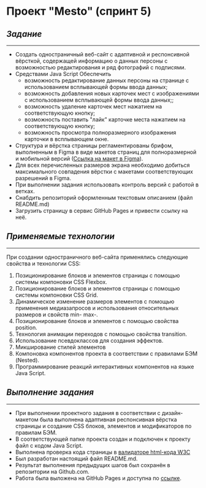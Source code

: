 # Проект "Mesto" (спринт 5)

## *Задание*
---

* Создать одностраничный веб-сайт с адаптивной и респонсивной вёрсткой, содержащей информацию о данных персоны с возможностью редактирования и ряд фотографий с подписями.
* Средствами Java Script Обеспечить 
  * возможность редактирование данных персоны на странице с использованием всплывающей формы ввода данных;
  * возможность добавления новых карточек мест с изображениями с использованием всплывающей формы ввода данных;;
  * возможность удаление карточек мест нажатием на соответствующую кнопку;
  * возможность поставить "лайк" карточке места нажатием на соответствующую кнопку;
  * возможность просмотра полноразмерного изображения карточки в всплывающем окне.
* Структура и вёрстка страницы регламентированы брифом, выполненным в Figma в виде макетов страниц для полноразмерной и мобильной версий ([Ссылка на макет в Figma](https://www.figma.com/file/2cn9N9jSkmxD84oJik7xL7/JavaScript.-Sprint-4?node-id=0%3A1)). 
* Для всех перечисленных размеров экрана необходимо добиться максимального совпадения вёрстки с макетами соответствующих разрешений в Figma.
* При выполнении задания использовать контроль версий с работой в ветках. 
* Снабдить репозиторий оформленным текстовым описанием (файл README.md)
* Загрузить страницу в сервис GitHub Pages и привести ссылку на неё.


## *Применяемые технологии*
---
При создании одностраничного веб-сайта применялись следующие свойства и технологии CSS:
1. Позиционирование блоков и элементов страницы с помощью системы компоновки CSS Flexbox.
2. Позиционирование блоков и элементов страницы с помощью системы компоновки CSS Grid.
3. Динамическое изменение размеров элементов с помощью применения медиазапросов и использования относительных размеров и свойств min- max-.
4. Позиционирование блоков и элементов с помощью свойства position.
5. Технология анимации переходов с помощью свойства transition.
6. Использование псевдоклассов для создания эффектов.
7. Микширование стилей элементов
8. Компоновка компонентов проекта в соответствии с правилами БЭМ (Nested).
9. Программирование реакций интерактивных компонентов на языке Java Script.


## *Выполнение задания*
---
* При выполнении проектного задания в соответствии с дизайн-макетом была выполнена адаптивная респонсивная вёрстка страницы и создание CSS блоков, элементов и модификаторов по правилам БЭМ.
* В соответствующей папке проекта создан и подключен к проекту файл с кодом Java Script. 
* Выполнена проверка кода страницы в [валидаторе html-кода W3C](https://validator.w3.org)
* Был разработан настоящий файл README.md.
* Результат выполнения предыдущих шагов был сохранён в репозитории на Github.com.
* Работа была выложена на GitHub Pages и доступна по [ссылке](https://alisbur.github.io/mesto/).



